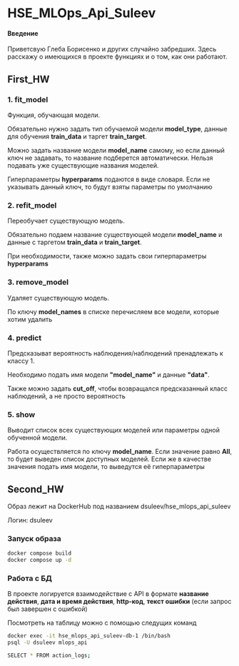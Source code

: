 # HSE_MLOps_Api_Suleev

#### Введение

Приветсвую Глеба Борисенко и других случайно забредших.
Здесь расскажу о имеющихся в проекте функциях и о том, как они работают.

## First_HW

### 1. fit_model
Функция, обучающая модели. 

Обязательно нужно задать тип обучаемой модели **model_type**, 
данные для обучения **train_data** и таргет **train_target**. 

Можно задать название модели **model_name** самому, но если данный ключ 
не задавать, то название подберется автоматически. Нельзя подавать
уже существующие названия моделей.

Гиперпараметры **hyperparams** подаются в виде словаря. Если не указывать
данный ключ, то будут взяты параметры по умолчанию

### 2. refit_model
Переобучает существующую модель.

Обязательно подаем название существующей модели **model_name**
и данные с таргетом **train_data** и **train_target**.

При необходимости, также можно задать свои гиперпараметры **hyperparams** 

### 3. remove_model
Удаляет существующую модель.

По ключу **model_names** в списке перечисляем все модели,
которые хотим удалить

### 4. predict
Предсказыват вероятность наблюдения/наблюдений пренадлежать 
к классу 1.

Необходимо подать имя модели **"model_name"** и данные **"data"**.

Также можно задать **cut_off**, чтобы возвращался 
предсказанный класс наблюдений, а не просто вероятность

### 5. show

Выводит список всех существующих моделей или параметры
одной обученной модели.

Работа осуществляется по ключу **model_name**. Если значение 
равно **All**, то будет выведен список доступных моделей.
Если же в качестве значения подать имя модели, то выведутся
её гиперпараметры


## Second_HW

Образ лежит на DockerHub под названием dsuleev/hse_mlops_api_suleev

Логин: dsuleev

### Запуск образа

```bash
docker compose build
docker compose up -d
```

### Работа с БД

В проекте логируется взаимодействие с API в формате 
**название действия**, **дата и время действия**, 
**http-код**, **текст ошибки** (если запрос был завершен с ошибкой)

Посмотреть на таблицу можно с помощью следущих команд

```bash
docker exec -it hse_mlops_api_suleev-db-1 /bin/bash
psql -U dsuleev mlops_api

SELECT * FROM action_logs;
```

